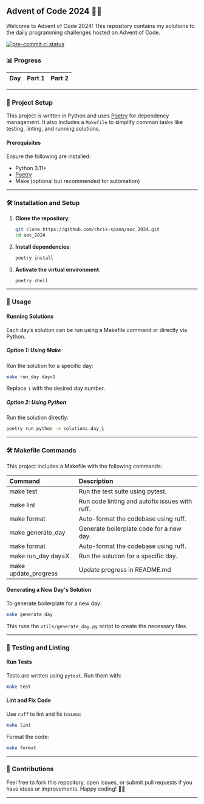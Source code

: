 ## Advent of Code 2024 🎄✨

Welcome to Advent of Code 2024! This repository contains my solutions to the daily programming challenges hosted on Advent of Code.

[![pre-commit.ci status](https://results.pre-commit.ci/badge/github/chris-spann/aoc_2024/main.svg)](https://results.pre-commit.ci/latest/github/chris-spann/aoc_2024/main)

### 📊 Progress


| Day | Part 1 | Part 2 |
| :----: |:----:|:----: |



---
### 🚀 Project Setup

This project is written in Python and uses [Poetry](https://python-poetry.org/) for dependency management. It also includes a `Makefile` to simplify common tasks like testing, linting, and running solutions.

#### Prerequisites

Ensure the following are installed:
- Python 3.11+
- [Poetry](https://python-poetry.org/docs/#installation)
- Make (optional but recommended for automation)

---

### 🛠 Installation and Setup

1. **Clone the repository**:
   ```bash
   git clone https://github.com/chris-spann/aoc_2024.git
   cd aoc_2024
   ```

2. **Install dependencies**:
   ```bash
   poetry install
   ```

3. **Activate the virtual environment**:
   ```bash
   poetry shell
   ```

---

### 📜 Usage

#### Running Solutions

Each day’s solution can be run using a Makefile command or directly via Python.

##### Option 1: Using Make
Run the solution for a specific day:
```bash
make run_day day=1
```
Replace `1` with the desired day number.


##### Option 2: Using Python
Run the solution directly:
```bash
poetry run python -m solutions.day_1
```

---
### 🛠 Makefile Commands
This project includes a Makefile with the following commands:


| Command        | Description           |
| :------------- |:-------------|
| make test      | Run the test suite using pytest. |
| make lint      | Run code linting and autofix issues with ruff.|
| make format    | Auto-format the codebase using ruff. |
| make generate_day | Generate boilerplate code for a new day.|
| make format    | Auto-format the codebase using ruff. |
| make run_day day=X    | Run the solution for a specific day. |
| make update_progress | Update progress in README.md |


#### Generating a New Day's Solution
To generate boilerplate for a new day:
```bash
make generate_day
```
This runs the `utils/generate_day.py` script to create the necessary files.

---

### 🧪 Testing and Linting

#### Run Tests
Tests are written using `pytest`. Run them with:
```bash
make test
```

#### Lint and Fix Code
Use `ruff` to lint and fix issues:
```bash
make lint
```

Format the code:
```bash
make format
```

---

### 🌟 Contributions

Feel free to fork this repository, open issues, or submit pull requests if you have ideas or improvements. Happy coding! 🎄✨

---
